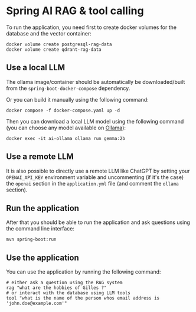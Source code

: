 # Spring AI RAG & tool calling 

To run the application, you need first to create docker volumes for the database and the vector container:

```shell
docker volume create postgresql-rag-data
docker volume create qdrant-rag-data
```

## Use a local LLM

The ollama image/container should be automatically be downloaded/built from the `spring-boot-docker-compose` dependency.  

Or you can build it manually using the following command:

```shell
docker compose -f docker-compose.yaml up -d
```

Then you can download a local LLM model using the following command (you can choose any model available on [Ollama](https://ollama.com/models)):

```shell
docker exec -it ai-ollama ollama run gemma:2b
```

## Use a remote LLM

It is also possible to directly use a remote LLM like ChatGPT by setting your `OPENAI_API_KEY` environment variable and
uncommenting (if it's the case) the `openai` section in the `application.yml` file (and comment the `ollama` section).

## Run the application

After that you should be able to run the application and ask questions using the command line interface:

```shell
mvn spring-boot:run
```

## Use the application

You can use the application by running the following command:

```shell
# either ask a question using the RAG system
rag "what are the hobbies of Gilles ?"
# or interact with the database using LLM tools
tool "what is the name of the person whos email address is 'john.doe@example.com'"
```
